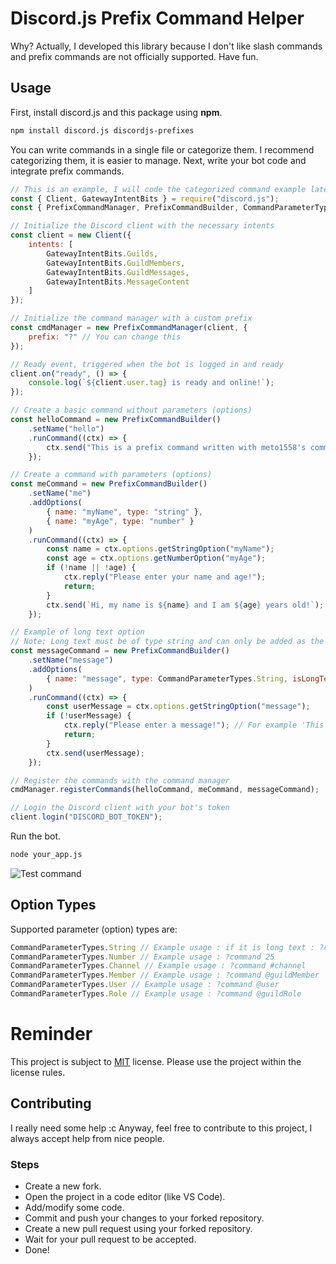 # Discord.js Prefix Command Helper
Why? Actually, I developed this library because I don't like slash commands and prefix commands are not officially supported. Have fun.

## Usage
First, install discord.js and this package using **npm**.
```bash
npm install discord.js discordjs-prefixes
```
You can write commands in a single file or categorize them. I recommend categorizing them, it is easier to manage.
Next, write your bot code and integrate prefix commands.
```js
// This is an example, I will code the categorized command example later.
const { Client, GatewayIntentBits } = require("discord.js");
const { PrefixCommandManager, PrefixCommandBuilder, CommandParameterTypes } = require("discordjs-prefixes");

// Initialize the Discord client with the necessary intents
const client = new Client({
    intents: [
        GatewayIntentBits.Guilds,
        GatewayIntentBits.GuildMembers,
        GatewayIntentBits.GuildMessages,
        GatewayIntentBits.MessageContent
    ]
});

// Initialize the command manager with a custom prefix
const cmdManager = new PrefixCommandManager(client, {
    prefix: "?" // You can change this
});

// Ready event, triggered when the bot is logged in and ready
client.on("ready", () => {
    console.log(`${client.user.tag} is ready and online!`);
});

// Create a basic command without parameters (options)
const helloCommand = new PrefixCommandBuilder()
    .setName("hello")
    .runCommand((ctx) => {
        ctx.send("This is a prefix command written with meto1558's command manager!");
    });

// Create a command with parameters (options)
const meCommand = new PrefixCommandBuilder()
    .setName("me")
    .addOptions(
        { name: "myName", type: "string" },
        { name: "myAge", type: "number" }
    )
    .runCommand((ctx) => {
        const name = ctx.options.getStringOption("myName");
        const age = ctx.options.getNumberOption("myAge");
        if (!name || !age) {
            ctx.reply("Please enter your name and age!");
            return;
        }
        ctx.send(`Hi, my name is ${name} and I am ${age} years old!`);
    });

// Example of long text option
// Note: Long text must be of type string and can only be added as the last option.
const messageCommand = new PrefixCommandBuilder()
    .setName("message")
    .addOptions(
        { name: "message", type: CommandParameterTypes.String, isLongText: true }
    )
    .runCommand((ctx) => {
        const userMessage = ctx.options.getStringOption("message");
        if (!userMessage) {
            ctx.reply("Please enter a message!"); // For example 'This command manager is so beautiful!'
            return;
        }
        ctx.send(userMessage);
    });

// Register the commands with the command manager
cmdManager.registerCommands(helloCommand, meCommand, messageCommand);

// Login the Discord client with your bot's token
client.login("DISCORD_BOT_TOKEN");
```
Run the bot.
```bash
node your_app.js
```
![Test command](https://cdn.discordapp.com/attachments/1103629924549541930/1275123317535277167/image.png?ex=66c4bea1&is=66c36d21&hm=38e0d921ba59330fd842c3e0eb3235ea0cfb3b4f2cef647f224b8cb12d3789c4&)

## Option Types
Supported parameter (option) types are:
```js
CommandParameterTypes.String // Example usage : if it is long text : ?command This is long text type | if it isn't long text : ?command Lora
CommandParameterTypes.Number // Example usage : ?command 25
CommandParameterTypes.Channel // Example usage : ?command #channel
CommandParameterTypes.Member // Example usage : ?command @guildMember
CommandParameterTypes.User // Example usage : ?command @user
CommandParameterTypes.Role // Example usage : ?command @guildRole
```

# Reminder
This project is subject to [MIT](https://mit-license.org/) license. Please use the project within the license rules.

## Contributing
I really need some help :c Anyway, feel free to contribute to this project, I always accept help from nice people.
### Steps
- Create a new fork.
- Open the project in a code editor (like VS Code).
- Add/modify some code.
- Commit and push your changes to your forked repository.
- Create a new pull request using your forked repository.
- Wait for your pull request to be accepted.
- Done!
